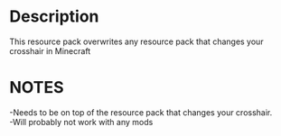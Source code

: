# Description  
This resource pack overwrites any resource pack that changes your crosshair in Minecraft


# NOTES  
-Needs to be on top of the resource pack that changes your crosshair.  
-Will probably not work with any mods
